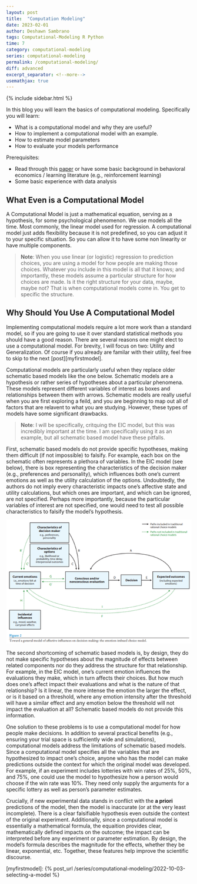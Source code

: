 ```yaml
---
layout: post
title:  "Computation Modeling"
date: 2023-02-01
author: Deshawn Sambrano
tags: Computational-Modeling R Python
time: 7
category: computational-modeling
series: computational-modeling
permalink: /computational-modeling/
diff: advanced
excerpt_separator: <!--more-->
usemathjax: true
---
```


{% include sidebar.html %}

<section class="takeaways series">

In this blog you will learn the basics of computational modeling. Specifically you will learn:
- What is a computational model and why they are useful?
- How to implement a computational model with an example.
- How to estimate model parameters
- How to evaluate your models performance

Prerequisites:
- Read through this [paper][holt] or have some basic background in behavioral economics / learning literature (e.g., reinforcement learning)
- Some basic experience with data analysis

</section>

## What Even is a Computational Model
<!-- excerpt-start -->


A Computational Model is just a mathematical equation, serving as a hypothesis, for some psychological phenomenon.
We use models all the time.
Most commonly, the linear model used for regression.
A computational model just adds flexibility because it is not predefined, so you can adjust it to your specific situation.
So you can allow it to have some non linearity or have multiple components.
>**Note**: When you use linear (or logistic) regression to prediction choices, you are using a model for how people are making those choices. Whatever you include in this model is all that it knows; and importantly, these models assume a particular structure for how choices are made. Is it the right structure for your data, maybe, maybe not? That is when computational models come in. You get to specific the structure.

## Why Should You Use A Computational Model

Implementing computational models require a lot more work than a standard model, so if you are going to use it over standard statistical methods you should have a good reason.
There are several reasons one might elect to use a computational model.
For brevity, I will focus on two: Utility and Generalization.
Of course if you already are familar with their utility, feel free to skip to the next [post][myfirstmodel].

Computational models are particularly useful when they replace older schematic based models like the one below.
Schematic models are a hypothesis or rather series of hypotheses about a particular phenomena.
These models represent different variables of interest as boxes and relationships between them with arrows.
Schematic models are really useful when you are first exploring a feild, and you are beginning to map out all of factors that are relavent to what you are studying.
However, these types of models have some significant drawbacks.
> **Note**: I will be specifically, critquing the EIC model, but this was incredibly important at the time. I am specifically using it as an example, but all schematic based model have these pitfalls.

First, schematic based models do not provide specific hypotheses, making them difficult (if not impossible) to falsify.
For example, each box on the schematic often represents a plethora of variables.
In the EIC model (see below), there is box representing the characteristics of the decision maker (e.g., preferences and personality), which influences both one’s current emotions as well as the utility calculation of the options.
Undoubtedly, the authors do not imply every characteristic impacts one’s affective state and utility calculations, but which ones are important, and which can be ignored, are not specified.
Perhaps more importantly, because the particular variables of interest are not specified, one would need to test all possible characteristics to falsify the model’s hypothesis.

![EIC an Example Schematic Based Model][schematic]


The second shortcoming of schematic based models is, by design, they do not make specific hypotheses about the magnitude of effects between related components nor do they address the structure for that relationship.
For example, in the EIC model, one’s current emotion influences the evaluations they make, which in turn affects their choices.
But how much does one’s affect impact their evaluations and what is the nature of that relationship?
Is it linear, the more intense the emotion the larger the effect, or is it based on a threshold, where any emotion intensity after the threshold will have a similar effect and any emotion below the threshold will not impact the evaluation at all?
Schematic based models do not provide this information.

One solution to these problems is to use a computational model for how people make decisions.
In addition to several practical benefits (e.g., ensuring your trial space is sufficiently wide and simulations), computational models address the limitations of schematic based models.
Since a computational model specifies all the variables that are hypothesized to impact one’s choice, anyone who has the model can make predictions outside the context for which the original model was developed.
For example, if an experiment includes lotteries with win rates of 25%, 50%, and 75%, one could use the model to hypothesize how a person would choose if the win rate was 10%.
They need only supply the arguments for a specific lottery as well as person’s parameter estimates.

Crucially, if new experimental data stands in conflict with the **a priori** predictions of the model, then the model is inaccurate (or at the very least incomplete).
There is a clear falsifiable hypothesis even outside the context of the original experiment.
Additionally, since a computational model is essentially a mathematical formula, the equaition provides clear, mathematically defined impacts on the outcome; the impact can be interpreted before any experiment or parameter estimation.
By design, the model’s formula describes the magnitude for the effects, whether they be linear, exponential, etc.
Together, these features help improve the scientific discourse.



[holt]: /assets/papers/Holt2002_RiskAversionIncentives_enhanced_opt.pdf "Holt & Laury 2002"
[img]: /assets/imgs/cd.png
[schematic]: /assets/imgs/schematic_model.png "EIC an Example Schematic Based Model"
[myfirstmodel]: {% post_url /series/computational-modeling/2022-10-03-selecting-a-model %}
